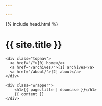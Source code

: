 ```yaml
---

---
```


{% include head.html %}

<body>
	<div class="logo">
		<h1>{{ site.title }}</h1>
	</div>

	<div class="topnav">
	  <a href="/">[0] home</a>
	  <a href="/archives/">[1] archives</a>
	  <a href="/about/">[2] about</a>
	</div>

	<div class="wrapper">
		<h1>{{ page.title | downcase }}</h1>
		{{ content }}
	</div>



</body>